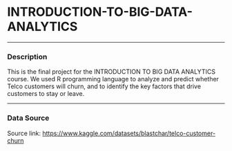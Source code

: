 # INTRODUCTION-TO-BIG-DATA-ANALYTICS

---
### Description
This is the final project for the INTRODUCTION TO BIG DATA ANALYTICS course. We used R programming language to analyze and predict whether Telco customers will churn, and to identify the key factors that drive customers to stay or leave.

---
### Data Source
Source link: https://www.kaggle.com/datasets/blastchar/telco-customer-churn
